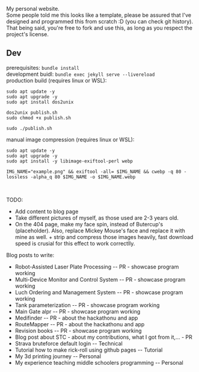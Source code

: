 My personal website. <br/>
Some people told me this looks like a template, please be assured that I've designed and programmed this from scratch :D (you can check git history). That being said, you're free to fork and use this, as long as you respect the project's license.

## Dev

prerequisites: `bundle install` <br/>
development buidl: `bundle exec jekyll serve --livereload` <br/>
production build (requires linux or WSL):

```
sudo apt update -y
sudo apt upgrade -y
sudo apt install dos2unix

dos2unix publish.sh
sudo chmod +x publish.sh

sudo ./publish.sh
```

manual image compression (requires linux or WSL):

```
sudo apt update -y
sudo apt upgrade -y
sudo apt install -y libimage-exiftool-perl webp

IMG_NAME="example.png" && exiftool -all= $IMG_NAME && cwebp -q 80 -lossless -alpha_q 80 $IMG_NAME -o $IMG_NAME.webp
```

<br/>

TODO:

- Add content to blog page
- Take different pictures of myself, as those used are 2-3 years old.
- On the 404 page, make my face spin, instead of Butercup's (placeholder). Also, replace Mickey Mouse's face and replace it with mine as well. + strip and compress those images heavily, fast download speed is crusial for this effect to work correctlly.

Blog posts to write:

- Robot-Assisted Laser Plate Processing -- PR - showcase program working
- Multi-Device Monitor and Control System -- PR - showcase program working
- Luch Ordering and Management System -- PR - showcase program working
- Tank parameterization -- PR - showcase program working
- Main Gate alpr -- PR - showcase program working
- Medifinder -- PR - about the hackathonu and app
- RouteMapper -- PR - about the hackathonu and app
- Revision books -- PR - showcase program working
- Blog post about STC - about my contributions, what I got from it,... - PR
- Strava bruteforce default login -- Technical
- Tutorial how to make rick-roll using github pages -- Tutorial
- My 3d printing journey -- Personal
- My experience teaching middle schoolers programming -- Personal
